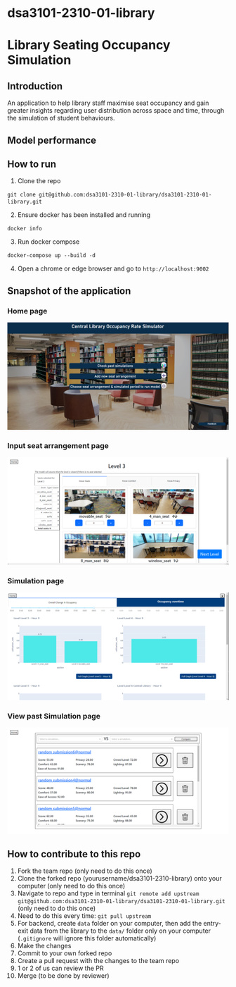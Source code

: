 # dsa3101-2310-01-library

# Library Seating Occupancy Simulation

## Introduction
An application to help library staff maximise seat occupancy and gain greater insights regarding user distribution across space and time, through the simulation of student behaviours.

## Model performance

## How to run
1. Clone the repo
```
git clone git@github.com:dsa3101-2310-01-library/dsa3101-2310-01-library.git
```
2. Ensure docker has been installed and running
```
docker info
```
3. Run docker compose
```
docker-compose up --build -d
```
4. Open a chrome or edge browser and go to `http://localhost:9002`

## Snapshot of the application
### Home page
![Home page](frontend/assets/home.png)
### Input seat arrangement page
![Input seat arrangement page](frontend/assets/input.png)
### Simulation page
![Simulation page](frontend/assets/sim.png)
### View past Simulation page
![View past Simulation page](frontend/assets/past_sim.png)

## How to contribute to this repo
1. Fork the team repo (only need to do this once)
2. Clone the forked repo (yourusername/dsa3101-2310-library) onto your computer (only need to do this once)
3. Navigate to repo and type in terminal `git remote add upstream git@github.com:dsa3101-2310-01-library/dsa3101-2310-01-library.git` (only need to do this once)
4. Need to do this every time: `git pull upstream`
5. For backend, create `data` folder on your computer, then add the entry-exit data from the library to the `data/` folder only on your computer (`.gitignore` will ignore this folder automatically)
6. Make the changes
7. Commit to your own forked repo
8. Create a pull request with the changes to the team repo
9. 1 or 2 of us can review the PR
10. Merge (to be done by reviewer)
